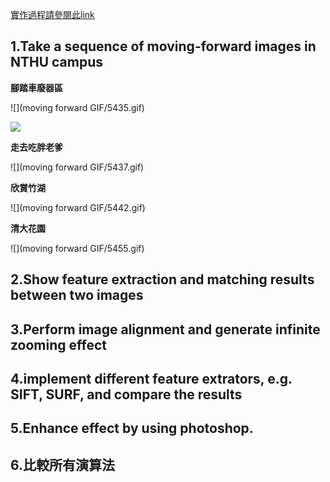 [實作過程請參閱此link ](https://colab.research.google.com/drive/1sn6nira08AclU3xzaY3CkKlx9yZMHLAt#scrollTo=R8teSbWVkDZ5)

## 1.Take a sequence of moving-forward images in NTHU campus

**腳踏車廢器區**

![](moving forward GIF/5435.gif)

<img src='moving forward GIF/5435.gif'>

**走去吃胖老爹**

![](moving forward GIF/5437.gif)

**欣賞竹湖**

![](moving forward GIF/5442.gif)

**清大花園**

![](moving forward GIF/5455.gif)

## 2.Show feature extraction and matching results between two images



## 3.Perform image alignment and generate infinite zooming effect



## 4.implement different feature extrators, e.g. SIFT, SURF, and compare the results



## 5.Enhance effect by using photoshop. 



## 6.比較所有演算法
